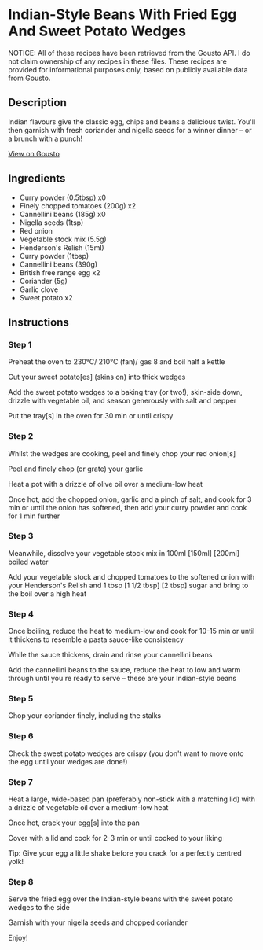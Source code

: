 # Indian-Style Beans With Fried Egg And Sweet Potato Wedges

NOTICE: All of these recipes have been retrieved from the Gousto API. I do not claim ownership of any recipes in these files. These recipes are provided for informational purposes only, based on publicly available data from Gousto.

## Description

Indian flavours give the classic egg, chips and beans a delicious twist. You'll then garnish with fresh coriander and nigella seeds for a winner dinner – or a brunch with a punch! 

[View on Gousto](https://www.gousto.co.uk/recipes/cookbook/indian-beans-egg-sweet-potato-chips)

## Ingredients

- Curry powder (0.5tbsp) x0
- Finely chopped tomatoes (200g) x2
- Cannellini beans (185g) x0
- Nigella seeds (1tsp)
- Red onion
- Vegetable stock mix (5.5g)
- Henderson's Relish (15ml)
- Curry powder (1tbsp)
- Cannellini beans (390g)
- British free range egg x2
- Coriander (5g)
- Garlic clove
- Sweet potato x2

## Instructions


### Step 1

Preheat the oven to 230°C/ 210°C (fan)/ gas 8 and boil half a kettle

Cut your sweet potato[es] (skins on) into thick wedges

Add the sweet potato wedges to a baking tray (or two!), skin-side down, drizzle with vegetable oil, and season generously with salt and pepper

Put the tray[s] in the oven for 30 min or until crispy


### Step 2

Whilst the wedges are cooking, peel and finely chop your red onion[s]

Peel and finely chop (or grate) your garlic

Heat a pot with a drizzle of olive oil over a medium-low heat

Once hot, add the chopped onion, garlic and a pinch of salt, and cook for 3 min or until the onion has softened, then add your curry powder and cook for 1 min further


### Step 3

Meanwhile, dissolve your vegetable stock mix in 100ml <span class="text-purple">[150ml]</span> <span class="text-danger">[200ml]</span> boiled water

Add your vegetable stock and chopped tomatoes to the softened onion with your Henderson's Relish and 1 tbsp<span class="text-purple"> [1 1/2 tbsp]</span> <span class="text-danger">[2 tbsp]</span> sugar and bring to the boil over a high heat


### Step 4

Once boiling, reduce the heat to medium-low and cook for 10-15 min or until it thickens to resemble a pasta sauce-like consistency

While the sauce thickens, drain and rinse your cannellini beans

Add the cannellini beans to the sauce, reduce the heat to low and warm through until you're ready to serve – these are your Indian-style beans


### Step 5

Chop your coriander finely, including the stalks


### Step 6

Check the sweet potato wedges are crispy (you don't want to move onto the egg until your wedges are done!)


### Step 7

Heat a large, wide-based pan (preferably non-stick with a matching lid) with a drizzle of vegetable oil over a medium-low heat

Once hot, crack your egg[s] into the pan

Cover with a lid and cook for 2-3 min or until cooked to your liking

Tip: Give your egg a little shake before you crack for a perfectly centred yolk!

### Step 8

Serve the fried egg over the Indian-style beans with the sweet potato wedges to the side

Garnish with your nigella seeds and chopped coriander

Enjoy!

